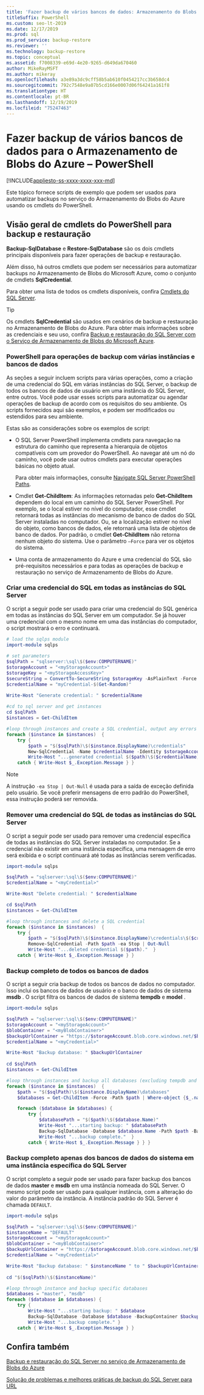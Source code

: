 ```yaml
---
title: 'Fazer backup de vários bancos de dados: Armazenamento do Blobs do Azure'
titleSuffix: PowerShell
ms.custom: seo-lt-2019
ms.date: 12/17/2019
ms.prod: sql
ms.prod_service: backup-restore
ms.reviewer: ''
ms.technology: backup-restore
ms.topic: conceptual
ms.assetid: f7008339-e69d-4e20-9265-d649da670460
author: MikeRayMSFT
ms.author: mikeray
ms.openlocfilehash: a3e89a3dc9cff58b5ab610f0454217cc3b658dc4
ms.sourcegitcommit: 792c7548e9a07b5cd166e0007d06f64241a161f8
ms.translationtype: HT
ms.contentlocale: pt-BR
ms.lasthandoff: 12/19/2019
ms.locfileid: "75247463"
---
```

# <a name="back-up-multiple-databases-to-azure-blob-storage---powershell"></a>Fazer backup de vários bancos de dados para o Armazenamento de Blobs do Azure – PowerShell

[!INCLUDE[appliesto-ss-xxxx-xxxx-xxx-md](../../includes/appliesto-ss-xxxx-xxxx-xxx-md.md)]

Este tópico fornece scripts de exemplo que podem ser usados para automatizar backups no serviço do Armazenamento do Blobs do Azure usando os cmdlets do PowerShell.  
  
## <a name="overview-of-powershell-cmdlets-for-backup-and-restore"></a>Visão geral de cmdlets do PowerShell para backup e restauração

**Backup-SqlDatabase** e **Restore-SqlDatabase** são os dois cmdlets principais disponíveis para fazer operações de backup e restauração.

Além disso, há outros cmdlets que podem ser necessários para automatizar backups no Armazenamento de Blobs do Microsoft Azure, como o conjunto de cmdlets **SqlCredential**.

Para obter uma lista de todos os cmdlets disponíveis, confira [Cmdlets do SQL Server](/powershell/module/sqlserver).
  
> [!TIP]  
> Os cmdlets **SqlCredential** são usados em cenários de backup e restauração no Armazenamento de Blobs do Azure. Para obter mais informações sobre as credenciais e seu uso, confira [Backup e restauração do SQL Server com o Serviço de Armazenamento de Blobs do Microsoft Azure](../../relational-databases/backup-restore/sql-server-backup-and-restore-with-microsoft-azure-blob-storage-service.md).
  
### <a name="powershell-for-multi-database-multi-instance-backup-operations"></a>PowerShell para operações de backup com várias instâncias e bancos de dados

As seções a seguir incluem scripts para várias operações, como a criação de uma credencial do SQL em várias instâncias do SQL Server, o backup de todos os bancos de dados de usuário em uma instância do SQL Server, entre outros. Você pode usar esses scripts para automatizar ou agendar operações de backup de acordo com os requisitos do seu ambiente. Os scripts fornecidos aqui são exemplos, e podem ser modificados ou estendidos para seu ambiente.  
  
Estas são as considerações sobre os exemplos de script:  
  
- O SQL Server PowerShell implementa cmdlets para navegação na estrutura do caminho que representa a hierarquia de objetos compatíveis com um provedor do PowerShell. Ao navegar até um nó do caminho, você pode usar outros cmdlets para executar operações básicas no objeto atual.

  Para obter mais informações, consulte [Navigate SQL Server PowerShell Paths](../../relational-databases/scripting/navigate-sql-server-powershell-paths.md).

- Cmdlet **Get-ChildItem**: As informações retornadas pelo **Get-ChildItem** dependem do local em um caminho do SQL Server PowerShell. Por exemplo, se o local estiver no nível do computador, esse cmdlet retornará todas as instâncias do mecanismo de banco de dados do SQL Server instaladas no computador. Ou, se a localização estiver no nível do objeto, como bancos de dados, ele retornará uma lista de objetos de banco de dados. Por padrão, o cmdlet **Get-ChildItem** não retorna nenhum objeto do sistema. Use o parâmetro `–Force` para ver os objetos do sistema.

- Uma conta de armazenamento do Azure e uma credencial do SQL são pré-requisitos necessários e para todas as operações de backup e restauração no serviço de Armazenamento de Blobs do Azure.
  
### <a name="create-a-sql-credential-on-all-instances-of-sql-server"></a>Criar uma credencial do SQL em todas as instâncias do SQL Server

O script a seguir pode ser usado para criar uma credencial do SQL genérica em todas as instâncias do SQL Server em um computador. Se já houver uma credencial com o mesmo nome em uma das instâncias do computador, o script mostrará o erro e continuará.  
  
```powershell
# load the sqlps module
import-module sqlps  
  
# set parameters
$sqlPath = "sqlserver:\sql\$($env:COMPUTERNAME)"
$storageAccount = "<myStorageAccount>"  
$storageKey = "<myStorageAccessKey>"  
$secureString = ConvertTo-SecureString $storageKey -AsPlainText -Force  
$credentialName = "myCredential-$(Get-Random)"

Write-Host "Generate credential: " $credentialName
  
#cd to sql server and get instances  
cd $sqlPath
$instances = Get-ChildItem

#loop through instances and create a SQL credential, output any errors
foreach ($instance in $instances)  {
    try {
        $path = "$($sqlPath)\$($instance.DisplayName)\credentials"
        New-SqlCredential -Name $credentialName -Identity $storageAccount -Secret $secureString -Path $path -ea Stop | Out-Null
        Write-Host "...generated credential $($path)\$($credentialName)."  }
    catch { Write-Host $_.Exception.Message } }
```

> [!NOTE]
> A instrução `-ea Stop | Out-Null` é usada para a saída de exceção definida pelo usuário. Se você preferir mensagens de erro padrão do PowerShell, essa instrução poderá ser removida. 

### <a name="remove-a-sql-credential-from-all-instances-of-sql-server"></a>Remover uma credencial do SQL de todas as instâncias do SQL Server

O script a seguir pode ser usado para remover uma credencial específica de todas as instâncias do SQL Server instaladas no computador. Se a credencial não existir em uma instância específica, uma mensagem de erro será exibida e o script continuará até todas as instâncias serem verificadas.  
  
```powershell
import-module sqlps

$sqlPath = "sqlserver:\sql\$($env:COMPUTERNAME)"
$credentialName = "<myCredential>"

Write-Host "Delete credential: " $credentialName

cd $sqlPath
$instances = Get-ChildItem

#loop through instances and delete a SQL credential
foreach ($instance in $instances)  {
    try {
        $path = "$($sqlPath)\$($instance.DisplayName)\credentials\$($credentialName)"
        Remove-SqlCredential -Path $path -ea Stop | Out-Null
        Write-Host "...deleted credential $($path)."  }
    catch { Write-Host $_.Exception.Message } }
```  
  
### <a name="full-backup-for-all-databases"></a>Backup completo de todos os bancos de dados

O script a seguir cria backup de todos os bancos de dados no computador. Isso inclui os bancos de dados de usuário e o banco de dados de sistema **msdb** . O script filtra os bancos de dados de sistema **tempdb** e **model** .  
  
```powershell
import-module sqlps  

$sqlPath = "sqlserver:\sql\$($env:COMPUTERNAME)"
$storageAccount = "<myStorageAccount>"  
$blobContainer = "<myBlobContainer>"  
$backupUrlContainer = "https://$storageAccount.blob.core.windows.net/$blobContainer/"  
$credentialName = "<myCredential>"

Write-Host "Backup database: " $backupUrlContainer
  
cd $sqlPath
$instances = Get-ChildItem

#loop through instances and backup all databases (excluding tempdb and model)
foreach ($instance in $instances)  {
    $path = "$($sqlPath)\$($instance.DisplayName)\databases"
    $databases = Get-ChildItem -Force -Path $path | Where-object {$_.name -ne "tempdb" -and $_.name -ne "model"}

    foreach ($database in $databases) {
        try {
            $databasePath = "$($path)\$($database.Name)"
            Write-Host "...starting backup: " $databasePath
            Backup-SqlDatabase -Database $database.Name -Path $path -BackupContainer $backupUrlContainer -SqlCredential $credentialName -Compression On
            Write-Host "...backup complete."  }
        catch { Write-Host $_.Exception.Message } } }
```  
  
### <a name="full-backup-for-system-databases-only-on-a-specific-instance-of-sql-server"></a>Backup completo apenas dos bancos de dados do sistema em uma instância específica do SQL Server

O script completo a seguir pode ser usado para fazer backup dos bancos de dados **master** e **msdb** em uma instância nomeada do SQL Server. O mesmo script pode ser usado para qualquer instância, com a alteração do valor do parâmetro da instância. A instância padrão do SQL Server é chamada `DEFAULT`.
  
```powershell
import-module sqlps  

$sqlPath = "sqlserver:\sql\$($env:COMPUTERNAME)"
$instanceName = "DEFAULT"
$storageAccount = "<myStorageAccount>"  
$blobContainer = "<myBlobContainer>"  
$backupUrlContainer = "https://$storageAccount.blob.core.windows.net/$blobContainer/"  
$credentialName = "<myCredential>"

Write-Host "Backup database: " $instanceName " to " $backupUrlContainer
  
cd "$($sqlPath)\$($instanceName)"

#loop through instance and backup specific databases
$databases = "master", "msdb"  
foreach ($database in $databases) {
    try {
        Write-Host "...starting backup: " $database
        Backup-SqlDatabase -Database $database -BackupContainer $backupUrlContainer -SqlCredential $credentialName -Compression On
        Write-Host "...backup complete." }
    catch { Write-Host $_.Exception.Message } }
```  
  
## <a name="see-also"></a>Confira também

[Backup e restauração do SQL Server no serviço de Armazenamento de Blobs do Azure](../../relational-databases/backup-restore/sql-server-backup-and-restore-with-microsoft-azure-blob-storage-service.md)

[Solução de problemas e melhores práticas de backup do SQL Server para URL](../../relational-databases/backup-restore/sql-server-backup-to-url-best-practices-and-troubleshooting.md)

